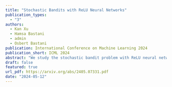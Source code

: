 ```yaml
---
title: "Stochastic Bandits with ReLU Neural Networks"
publication_types:
  - "3"
authors:
  - Kan Xu
  - Hamsa Bastani
  - admin
  - Osbert Bastani
publication: International Conference on Machine Learning 2024
publication_short: ICML 2024
abstract: "We study the stochastic bandit problem with ReLU neural network structure. We show that a Õ(\sqrt{T}) regret guarantee is achievable by considering bandits with one-layer ReLU neural networks; to the best of our knowledge, our work is the first to achieve such a guarantee. In this specific setting, we propose an OFU-ReLU algorithm that can achieve this upper bound. The algorithm first explores randomly until it reaches a linear regime, and then implements a UCB-type linear bandit algorithm to balance exploration and exploitation. Our key insight is that we can exploit the piecewise linear structure of ReLU activations and convert the problem into a linear bandit in a transformed feature space, once we learn the parameters of ReLU relatively accurately during the exploration stage. To remove dependence on model parameters, we design an OFU-ReLU+ algorithm based on a batching strategy, which can provide the same theoretical guarantee."
draft: false
featured: true
url_pdf: https://arxiv.org/abs/2405.07331.pdf
date: "2024-05-12"
---
```

